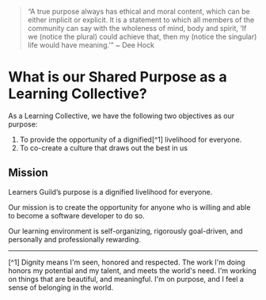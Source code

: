 > “A true purpose always has ethical and moral content, which can be either implicit or explicit. It is a statement to which all members of the community can say with the wholeness of mind, body and spirit, ‘If we (notice the plural) could achieve that, then my (notice the singular) life would have meaning.’” ~ Dee Hock

# What is our Shared Purpose as a Learning Collective?

As a Learning Collective, we have the following two objectives as our purpose:

1. To provide the opportunity of a dignified[^1] livelihood for everyone.
2. To co-create a culture that draws out the best in us

## Mission

Learners Guild’s purpose is a dignified livelihood for everyone.

Our mission is to create the opportunity for anyone who is willing and able to become a software developer to do so.

Our learning environment is self-organizing, rigorously goal-driven, and personally and professionally rewarding.


---

[^1] Dignity means I'm seen, honored and respected. The work I'm doing honors my potential and my talent, and meets the world's need. I'm working on things that are beautiful, and meaningful. I'm on purpose, and I feel a sense of belonging in the world.
